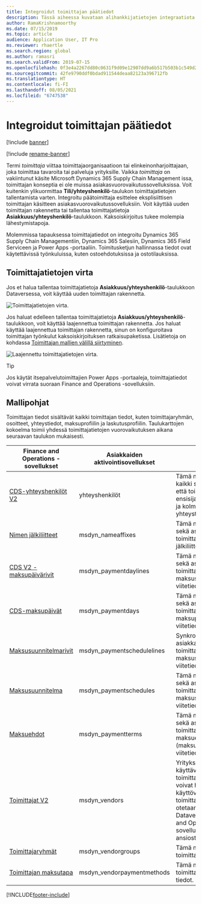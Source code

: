 ```yaml
---
title: Integroidut toimittajan päätiedot
description: Tässä aiheessa kuvataan alihankkijatietojen integraatiota Finance and Operations -sovelluksen ja Dataversen välillä.
author: RamaKrishnamoorthy
ms.date: 07/15/2019
ms.topic: article
audience: Application User, IT Pro
ms.reviewer: rhaertle
ms.search.region: global
ms.author: ramasri
ms.search.validFrom: 2019-07-15
ms.openlocfilehash: 0f3e4a2267dd80c0631f9d09e12907dd9a6b517b503b1c549d28c95b0789cab0
ms.sourcegitcommit: 42fe9790ddf0bdad911544deaa82123a396712fb
ms.translationtype: HT
ms.contentlocale: fi-FI
ms.lasthandoff: 08/05/2021
ms.locfileid: "6747538"
---
```

# <a name="integrated-vendor-master"></a>Integroidut toimittajan päätiedot

[!include [banner](../../includes/banner.md)]

[!include [rename-banner](~/includes/cc-data-platform-banner.md)]

Termi *toimittaja* viittaa toimittajaorganisaatioon tai elinkeinonharjoittajaan, joka toimittaa tavaroita tai palveluja yrityksille. Vaikka *toimittaja* on vakiintunut käsite Microsoft Dynamics 365 Supply Chain Management issa, toimittajan konseptia ei ole muissa asiakasvuorovaikutussovelluksissa. Voit kuitenkin ylikuormittaa **Tili/yhteyshenkilö**-taulukon toimittajatietojen tallentamista varten. Integroitu päätoimittaja esittelee eksplisiittisen toimittajan käsitteen asiakasvuorovaikutussovelluksiin. Voit käyttää uuden toimittajan rakennetta tai tallentaa toimittajatietoja **Asiakkuus/yhteyshenkilö**-taulukkoon. Kaksoiskirjoitus tukee molempia lähestymistapoja.

Molemmissa tapauksessa toimittajatiedot on integroitu Dynamics 365 Supply Chain Managementiin, Dynamics 365 Salesiin, Dynamics 365 Field Serviceen ja Power Apps -portaaliin. Toimitusketjun hallinnassa tiedot ovat käytettävissä työnkuluissa, kuten ostoehdotuksissa ja ostotilauksissa.

## <a name="vendor-data-flow"></a>Toimittajatietojen virta

Jos et halua tallentaa toimittajatietoja **Asiakkuus/yhteyshenkilö**-taulukkoon Dataversessa, voit käyttää uuden toimittajan rakennetta.

![Toimittajatietojen virta.](media/dual-write-vendor-data-flow.png)

Jos haluat edelleen tallentaa toimittajatietoja **Asiakkuus/yhteyshenkilö**-taulukkoon, voit käyttää laajennettua toimittajan rakennetta. Jos haluat käyttää laajennettua toimittajan rakennetta, sinun on konfiguroitava toimittajan työnkulut kaksoiskirjoituksen ratkaisupaketissa. Lisätietoja on kohdassa [Toimittajan mallien välillä siirtyminen](vendor-switch.md).

![Laajennettu toimittajatietojen virta.](media/dual-write-vendor-detail.jpg)

> [!TIP]
> Jos käytät itsepalvelutoimittajien Power Apps -portaaleja, toimittajatiedot voivat virrata suoraan Finance and Operations -sovelluksiin.

## <a name="templates"></a>Mallipohjat

Toimittajan tiedot sisältävät kaikki toimittajan tiedot, kuten toimittajaryhmän, osoitteet, yhteystiedot, maksuprofiilin ja laskutusprofiilin. Taulukarttojen kokoelma toimii yhdessä toimittajatietojen vuorovaikutuksen aikana seuraavan taulukon mukaisesti.

Finance and Operations -sovellukset | Asiakkaiden aktivointisovellukset     | kuvaus
----------------------------|-----------------------------|------------
[CDS-yhteyshenkilöt V2](mapping-reference.md#115) | yhteyshenkilöt | Tämä malli synkronoi kaikki sekä asiakkaiden että toimittajien ensisijaiset, toissijaiset ja kolmannentason yhteystiedot
[Nimen jälkiliitteet](mapping-reference.md#155) | msdyn_nameaffixes | Tämä malli synkronoi sekä asiakkaiden että toimittajien nimen jälkiliitteiden viitetiedot.
[CDS V2 -maksupäivärivit](mapping-reference.md#157) | msdyn_paymentdaylines | Tämä malli synkronoi sekä asiakkaiden että toimittajien maksusuunnitelmarivien viitetiedot.
[CDS-maksupäivät](mapping-reference.md#158) | msdyn_paymentdays | Tämä malli synkronoi sekä asiakkaiden että toimittajien maksupäivien viitetiedot.
[Maksusuunnitelmarivit](mapping-reference.md#159) | msdyn_paymentschedulelines | Synkronoi sekä asiakkaiden että toimittajien maksusuunnitelmarivien viitetiedot.
[Maksusuunnitelma](mapping-reference.md#160) | msdyn_paymentschedules | Tämä malli synkronoi sekä asiakkaiden että toimittajien maksusuunnitelman viitetiedot.
[Maksuehdot](mapping-reference.md#161) | msdyn_paymentterms | Tämä malli synkronoi sekä asiakkaiden että toimittajien maksuehtojen (maksuehdot) viitetiedot.
[Toimittajat V2](mapping-reference.md#202) | msdyn_vendors | Yritykset, jotka käyttävät mukautettua toimittajaratkaisua, voivat hyödyntää käyttövalmista toimittajakäsitettä, joka otetaan käyttöön Dataversessä Finance and Operations -sovellusten integroinnin ansiosta.
[Toimittajaryhmät](mapping-reference.md#200) | msdyn_vendorgroups | Tämä malli synkronoi toimittajaryhmän tiedot.
[Toimittajan maksutapa](mapping-reference.md#201) | msdyn_vendorpaymentmethods | Tämä malli synkronoi toimittajan maksutavan tiedot.

[!INCLUDE[footer-include](../../../../includes/footer-banner.md)]
